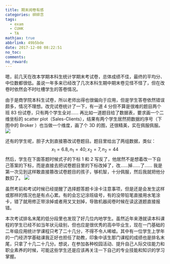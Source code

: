 ```yaml
---
title: 期末阅卷有感
categories: 碎碎念
tags:
  - exam
  - CUHK
  - TA
mathjax: true
abbrlink: 49b5bde
date: 2017-12-08 08:22:51
no_toc:
comments:
no_reward: 
---
```

嗯，前几天在改本学期本科生统计学期末考试卷，总体成绩不佳，最终的平均分、中位数都很低。虽说一年多来已经改了几次本科生期中期末卷见怪不怪了，但在改卷时依然会不时吐槽学生的答卷情况。

由于是商学院本科生试卷，所以老师出得也很偏向于应用，但是学生答卷依然错误颇多，情况不理想。改完试卷统计了一下，有一道 4 分但不算是很难的题目两个班 83 份试卷，只有两个学生全对…… 再比如一道题目给了数据表，要求画一个二维坐标的 scatter plot（Sales-Clients），结果有两个学生居然把数据的序号（下图中的 Broker ）也当做一个维度，画了个 3D 的图，还很精美，实在佩服佩服。<!-- more -->
![](https://banbanramble-1256060851.cos.ap-shanghai.myqcloud.com/posts/2017/20171208/pic_1.jpeg)

还有的学生呢，胆子大到直接篡改试卷题目。题目里给出了两组数据，类似：
$$x_1=6.8, n_1=40; x_2=7, n_2=44$$
然后，学生在下面答题时候式子的下标 1 和 2 写反了，他居然不是想着改一下自己答案的下标，而是直接去把试卷题目里的下标改掉了，改……掉……了…… 我是第一次见到这样敢直接篡改试卷题目的孩子，够机智，十分佩服，然后我就把他分数扣了。
![](https://banbanramble-1256060851.cos.ap-shanghai.myqcloud.com/posts/2017/20171208/pic_2.jpeg)

虽然考前和考试时候已经提醒了选择题答题卡涂卡注意事项，但是还是会发生这样或那样的情况也是有点心累。有的会忘记涂班级号，有的没带铅笔直接用水笔涂卡，错了就用修正带涂掉或者用叉叉划掉，导致机器阅卷时候在读这道题直接报错。

本次考试排名末尾的低分段里也发现了好几位内地学生。虽然近年来港就读本科课程的学生已经不如当年状元级别，但也应是很优秀的高中毕业生，现在一门基础的二年级应用统计学课程只考了二十几分，不得不令人唏嘘。其中有一位学生上学年的一门经济学基础课我正好也担任了助教，印象中该生那门课程的成绩也是排名末尾，只拿了十几二十几分。想说，在参加各种校园活动、提升自己人际交往能力和职业素养的时候，可能这些学生还是应该再关注一下自己的专业技能和知识的学习掌握。